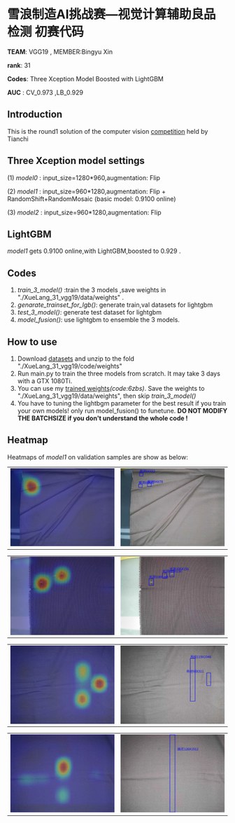 # 雪浪制造AI挑战赛—视觉计算辅助良品检测 初赛代码
 **TEAM**:  VGG19 , MEMBER:Bingyu Xin

 **rank**:  31

 **Codes**: Three Xception Model Boosted with LightGBM

 **AUC** :  CV_0.973 ,LB_0.929
## Introduction
   This is the round1 solution of the computer vision [competition](https://tianchi.aliyun.com/competition/information.htm?spm=5176.100067.5678.2.5fb01756bz1p4n&raceId=231666) held by Tianchi
## Three Xception model settings
(1) *model0* : input_size=1280*960,augmentation: Flip

(2) *model1* : input_size=960*1280,augmentation: Flip + RandomShift+RandomMosaic (basic model: 0.9100 online)

(3) *model2* : input_size=960*1280,augmentation: Flip

## LightGBM
   *model1* gets 0.9100 online,with LightGBM,boosted to 0.929 .

## Codes
   1. *train_3_model()* :train the 3 models ,save weights in "./XueLang_31_vgg19/data/weights" .
   2. *genarate_trainset_for_lgb()*: generate train,val datasets for lightgbm
   3. *test_3_model()*: generate test dataset for lightgbm
   4. *model_fusion()*: use lightgbm to ensemble the 3 models.

## How to use
  1. Download [datasets](https://tianchi.aliyun.com/competition/information.htm?spm=5176.100067.5678.2.5fb01756bz1p4n&raceId=231666) and unzip to the fold "./XueLang_31_vgg19/code/weights"
  2. Run main.py to train the three models from scratch. It may take 3 days with a GTX 1080Ti.
  3. You can use my [trained weights](https://pan.baidu.com/s/1oXgXuNvEk2hP393SaKofFQ)*(code:6zbs)*. Save the weights to "./XueLang_31_vgg19/data/weights",
  then skip *train_3_model()*
  4. You have to tuning the lightbgm parameter for the best result if you train your own models! only run model_fusion() to funetune.
  **DO NOT MODIFY THE BATCHSIZE if you don't understand the whole code !**
## Heatmap
Heatmaps of *model1* on validation samples are show as below:
<table>
  <tr>
    <td><img src="/chusai/img/CAM0.jpg?raw=true" width="400"></td>
    <td><img src="/chusai/img/annotate0.jpg?raw=true" width="400"></td>
  </tr>
</table>
<table>
  <tr>
    <td><img src="/chusai/img/CAM1.jpg?raw=true" width="400"></td>
    <td><img src="/chusai/img/annotate1.jpg?raw=true" width="400"></td>
  </tr>
</table>
<table>
  <tr>
    <td><img src="/chusai/img/CAM2.jpg?raw=true" width="400"></td>
    <td><img src="/chusai/img/annotate2.jpg?raw=true" width="400"></td>
  </tr>
</table>
<table>
  <tr>
    <td><img src="/chusai/img/CAM3.jpg?raw=true" width="400"></td>
    <td><img src="/chusai/img/annotate3.jpg?raw=true" width="400"></td>
  </tr>
</table>





